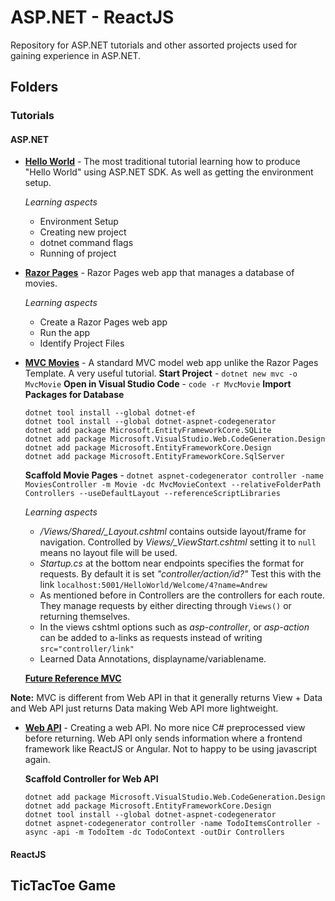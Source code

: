 # ASP.NET - ReactJS
Repository for ASP.NET tutorials and other assorted projects used for gaining experience in ASP.NET.

## Folders

### Tutorials

#### ASP.NET
* **[Hello World](https://dotnet.microsoft.com/learn/aspnet/hello-world-tutorial/install)** - The most traditional tutorial learning how to produce "Hello World" using ASP.NET SDK. As well as getting the environment setup.

    *Learning aspects*
    * Environment Setup
    * Creating new project
    * dotnet command flags
    * Running of project
* **[Razor Pages](https://docs.microsoft.com/en-us/aspnet/core/tutorials/razor-pages/razor-pages-start?view=aspnetcore-3.1&tabs=visual-studio-code)** - Razor Pages web app that manages a database of movies.

    *Learning aspects*
    * Create a Razor Pages web app
    * Run the app
    * Identify Project Files
* **[MVC Movies](https://docs.microsoft.com/en-us/aspnet/core/tutorials/first-mvc-app/?view=aspnetcore-3.1)** - A standard MVC model web app unlike the Razor Pages Template. A very useful tutorial. 
    **Start Project** - `dotnet new mvc -o MvcMovie`
    **Open in Visual Studio Code** - `code -r MvcMovie`
    **Import Packages for Database**

    ```
    dotnet tool install --global dotnet-ef
    dotnet tool install --global dotnet-aspnet-codegenerator
    dotnet add package Microsoft.EntityFrameworkCore.SQLite
    dotnet add package Microsoft.VisualStudio.Web.CodeGeneration.Design
    dotnet add package Microsoft.EntityFrameworkCore.Design
    dotnet add package Microsoft.EntityFrameworkCore.SqlServer
    ```

    **Scaffold Movie Pages** - `dotnet aspnet-codegenerator controller -name MoviesController -m Movie -dc MvcMovieContext --relativeFolderPath Controllers --useDefaultLayout --referenceScriptLibraries`

    *Learning aspects*
    * */Views/Shared/_Layout.cshtml* contains outside layout/frame for navigation. Controlled by *Views/_ViewStart.cshtml* setting it to `null` means no layout file will be used.
    * *Startup.cs*  at the bottom near endpoints specifies the format for requests. By default it is set *"controller/action/id?"* Test this with the link `localhost:5001/HelloWorld/Welcome/4?name=Andrew`
    * As mentioned before in Controllers are the controllers for each route. They manage requests by either directing through `Views()` or returning themselves.
    * In the views cshtml options such as *asp-controller*, or *asp-action* can be added to a-links as requests instead of writing `src="controller/link"`
    * Learned Data Annotations, displayname/variablename.


    **[Future Reference MVC](https://docs.microsoft.com/en-us/aspnet/core/tutorials/first-mvc-app/adding-controller?view=aspnetcore-3.1&tabs=visual-studio)**

**Note:** MVC is different from Web API in that it generally returns View + Data and Web API just returns Data making Web API more lightweight.

* **[Web API](https://docs.microsoft.com/en-us/aspnet/core/tutorials/first-web-api?view=aspnetcore-3.1&tabs=visual-studio)** - Creating a web API. No more nice C# preprocessed view before returning. Web API only sends information where a frontend framework like ReactJS or Angular. Not to happy to be using javascript again.

    **Scaffold Controller for Web API**
    ```
    dotnet add package Microsoft.VisualStudio.Web.CodeGeneration.Design
    dotnet add package Microsoft.EntityFrameworkCore.Design
    dotnet tool install --global dotnet-aspnet-codegenerator
    dotnet aspnet-codegenerator controller -name TodoItemsController -async -api -m TodoItem -dc TodoContext -outDir Controllers
    ```

#### ReactJS

## TicTacToe Game


